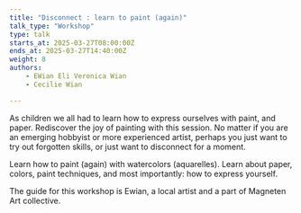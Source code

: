 ```yaml
---
title: "Disconnect : learn to paint (again)"
talk_type: "Workshop"
type: talk
starts_at: 2025-03-27T08:00:00Z
ends_at: 2025-03-27T14:40:00Z
weight: 8
authors:
    - EWian Eli Veronica Wian
    - Cecilie Wian

---
```

As children we all had to learn how to express ourselves with paint, and paper. Rediscover the joy of painting with this session. No matter if you are an emerging hobbyist or more experienced artist, perhaps you just want to try out forgotten skills, or just want to disconnect for a moment. 

Learn how to paint (again) with watercolors (aquarelles).
Learn about paper, colors, paint techniques, and most importantly: how to express yourself.

The guide for this workshop is Ewian, a local artist and a part of Magneten Art collective. 
